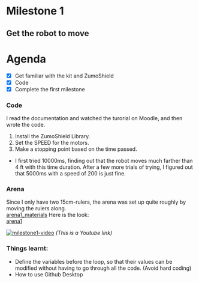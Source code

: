 # Milestone 1
## Get the robot to move

# Agenda
- [x] Get familiar with the kit and ZumoShield
- [x] Code 
- [x] Complete the first milestone

### Code
I read the documentation and watched the turorial on Moodle, and then wrote the code.
1. Install the ZumoShield Library.
2. Set the SPEED for the motors.
3. Make a stopping point based on the time passed.
  - I first tried 10000ms, finding out that the robot moves much farther than 4 ft with this time duration. After a few more trials of trying, I figured out that 5000ms with a speed of 200 is just fine.

### Arena
Since I only have two 15cm-rulers, the arena was set up quite roughly by moving the rulers along.  
[arena1_materials](arena1_materials.jpg)
Here is the look:  
[arena1](arena1.jpg)

[![milestone1-video](http://img.youtube.com/vi/A9531wtNQUo/0.jpg)](https://www.youtube.com/watch?v=A9531wtNQUo)
*(This is a Youtube link)*  


### Things learnt:
- Define the variables before the loop, so that their values can be modified without having to go through all the code. (Avoid hard coding)
- How to use Github Desktop

